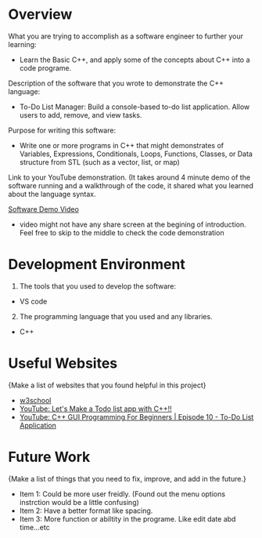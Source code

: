 # Overview

What you are trying to accomplish as a software engineer to further your learning:
- Learn the Basic C++, and apply some of the concepts about C++ into a code programe.

Description of the software that you wrote to demonstrate the C++ language:
- To-Do List Manager: Build a console-based to-do list application. Allow users to add, remove, and view tasks.

Purpose for writing this software:
- Write one or more programs in C++ that might demonstrates of Variables, Expressions, Conditionals, Loops, Functions, Classes, or Data structure from STL (such as a vector, list, or map)

Link to your YouTube demonstration. (It takes around 4 minute demo of the software running and a walkthrough of the code, it shared what you learned about the language syntax.

[Software Demo Video](https://youtu.be/tYjrYN18j50)
- video might not have any share screen at the begining of introduction. Feel free to skip to the middle to check the code demonstration

# Development Environment

1. The tools that you used to develop the software:
- VS code

2. The programming language that you used and any libraries.
- C++

# Useful Websites

{Make a list of websites that you found helpful in this project}

- [w3school](https://www.w3schools.com/cpp/default.asp)
- [YouTube: Let's Make a Todo list app with C++!!](https://www.youtube.com/watch?v=D17rZyd9r18)
- [YouTube: C++ GUI Programming For Beginners | Episode 10 - To-Do List Application](https://www.youtube.com/watch?v=MPLfOoRUKMU)


# Future Work

{Make a list of things that you need to fix, improve, and add in the future.}

- Item 1: Could be more user freidly. (Found out the menu options instrction would be a little confusing)
- Item 2: Have a better format like spacing.
- Item 3: More function or abiltity in the programe. Like edit date abd time...etc